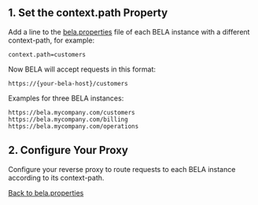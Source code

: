 ## 1. Set the context.path Property

Add a line to the [bela.properties](bela.properties.md) file of each BELA instance with a different context-path, for example:
```
context.path=customers
```
Now BELA will accept requests in this format:
```
https://{your-bela-host}/customers
```
Examples for three BELA instances:
```
https://bela.mycompany.com/customers
https://bela.mycompany.com/billing
https://bela.mycompany.com/operations
```

## 2. Configure Your Proxy

Configure your reverse proxy to route requests to each BELA instance according to its context-path.

[Back to bela.properties](bela.properties.md)
